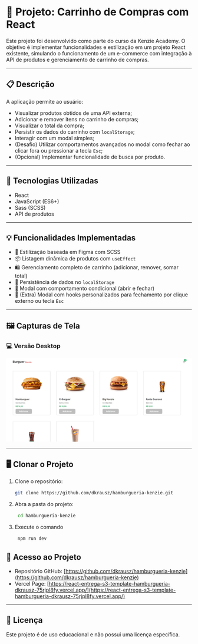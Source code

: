 # 🛒 Projeto: Carrinho de Compras com React

Este projeto foi desenvolvido como parte do curso da Kenzie Academy. O objetivo é implementar funcionalidades e estilização em um projeto React existente, simulando o funcionamento de um e-commerce com integração à API de produtos e gerenciamento de carrinho de compras.

---

## 📋 Descrição

A aplicação permite ao usuário:

- Visualizar produtos obtidos de uma API externa;
- Adicionar e remover itens no carrinho de compras;
- Visualizar o total da compra;
- Persistir os dados do carrinho com `localStorage`;
- Interagir com um modal simples;
- (Desafio) Utilizar comportamentos avançados no modal como fechar ao clicar fora ou pressionar a tecla `Esc`;
- (Opcional) Implementar funcionalidade de busca por produto.

---

## 🚀 Tecnologias Utilizadas

- React
- JavaScript (ES6+)
- Sass (SCSS)
- API de produtos

---

## 💡 Funcionalidades Implementadas

- 🎯 Estilização baseada em Figma com SCSS
- 📦 Listagem dinâmica de produtos com `useEffect`
- 🛍️ Gerenciamento completo de carrinho (adicionar, remover, somar total)
- 💾 Persistência de dados no `localStorage`
- 🧩 Modal com comportamento condicional (abrir e fechar)
- 🧪 (Extra) Modal com hooks personalizados para fechamento por clique externo ou tecla `Esc`

---

## 🖼️ Capturas de Tela

### 💻 Versão Desktop

![Versão Desktop](./src/assets/screens/desktop.jpg)

---

## 🖥️ Clonar o Projeto

1. Clone o repositório:

   ```bash
   git clone https://github.com/dkrausz/hamburgueria-kenzie.git
   ```

2. Abra a pasta do projeto:

   ```bash
    cd hamburgueria-kenzie
   ```

3. Execute o comando

   ```bash
    npm run dev
   ```

## 🔗 Acesso ao Projeto

- Repositório GitHub: [https://github.com/dkrausz/hamburgueria-kenzie](https://github.com/dkrausz/hamburgueria-kenzie)
- Vercel Page: [https://react-entrega-s3-template-hamburgueria-dkrausz-75rjpl8fy.vercel.app/](https://react-entrega-s3-template-hamburgueria-dkrausz-75rjpl8fy.vercel.app/)

---

## 📝 Licença

Este projeto é de uso educacional e não possui uma licença específica.
